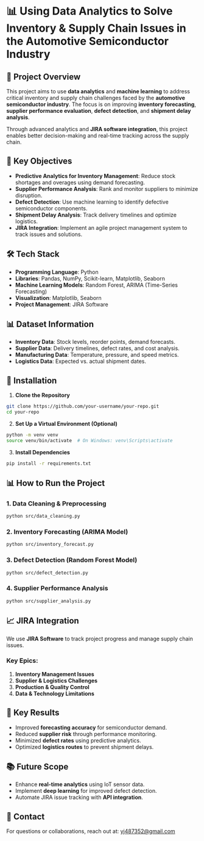 # 📊 Using Data Analytics to Solve Inventory & Supply Chain Issues in the Automotive Semiconductor Industry

## 📌 Project Overview

This project aims to use **data analytics** and **machine learning** to address critical inventory and supply chain challenges faced by the **automotive semiconductor industry**. The focus is on improving **inventory forecasting**, **supplier performance evaluation**, **defect detection**, and **shipment delay analysis**.

Through advanced analytics and **JIRA software integration**, this project enables better decision-making and real-time tracking across the supply chain.

## 🚀 Key Objectives

- **Predictive Analytics for Inventory Management**: Reduce stock shortages and overages using demand forecasting.
- **Supplier Performance Analysis**: Rank and monitor suppliers to minimize disruption.
- **Defect Detection**: Use machine learning to identify defective semiconductor components.
- **Shipment Delay Analysis**: Track delivery timelines and optimize logistics.
- **JIRA Integration**: Implement an agile project management system to track issues and solutions.

## 🛠️ Tech Stack

- **Programming Language**: Python
- **Libraries**: Pandas, NumPy, Scikit-learn, Matplotlib, Seaborn
- **Machine Learning Models**: Random Forest, ARIMA (Time-Series Forecasting)
- **Visualization**: Matplotlib, Seaborn
- **Project Management**: JIRA Software

## 📊 Dataset Information

- **Inventory Data**: Stock levels, reorder points, demand forecasts.
- **Supplier Data**: Delivery timelines, defect rates, and cost analysis.
- **Manufacturing Data**: Temperature, pressure, and speed metrics.
- **Logistics Data**: Expected vs. actual shipment dates.

## 📌 Installation

1. **Clone the Repository**

```bash
git clone https://github.com/your-username/your-repo.git
cd your-repo
```

2. **Set Up a Virtual Environment (Optional)**

```bash
python -m venv venv
source venv/bin/activate  # On Windows: venv\Scripts\activate
```

3. **Install Dependencies**

```bash
pip install -r requirements.txt
```

## 📊 How to Run the Project

### 1. Data Cleaning & Preprocessing

```bash
python src/data_cleaning.py
```

### 2. Inventory Forecasting (ARIMA Model)

```bash
python src/inventory_forecast.py
```

### 3. Defect Detection (Random Forest Model)

```bash
python src/defect_detection.py
```

### 4. Supplier Performance Analysis

```bash
python src/supplier_analysis.py
```

## 📈 JIRA Integration

We use **JIRA Software** to track project progress and manage supply chain issues.

### Key Epics:

1. **Inventory Management Issues**
2. **Supplier & Logistics Challenges**
3. **Production & Quality Control**
4. **Data & Technology Limitations**

## 📌 Key Results

- Improved **forecasting accuracy** for semiconductor demand.
- Reduced **supplier risk** through performance monitoring.
- Minimized **defect rates** using predictive analytics.
- Optimized **logistics routes** to prevent shipment delays.

## 📚 Future Scope

- Enhance **real-time analytics** using IoT sensor data.
- Implement **deep learning** for improved defect detection.
- Automate JIRA issue tracking with **API integration**.

## 📧 Contact

For questions or collaborations, reach out at: yj487352@gmail.com 

